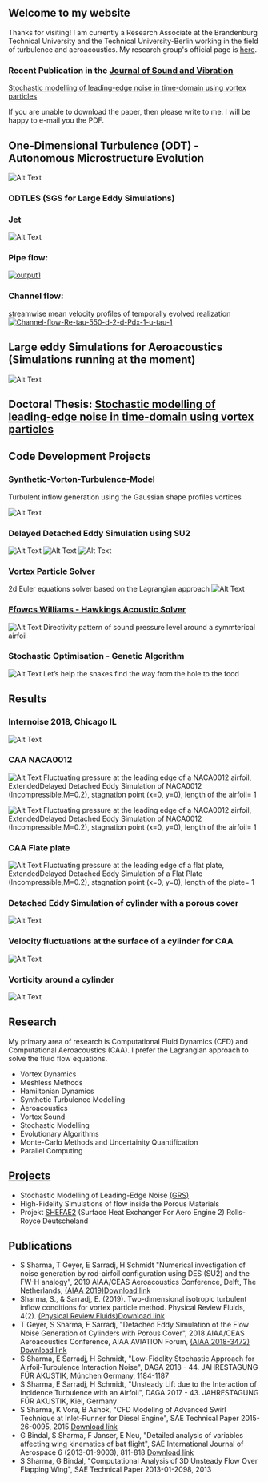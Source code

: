 ## Welcome to my website

Thanks for visiting! I am currently a Research Associate at the Brandenburg Technical University and the Technical University-Berlin working in the field of turbulence and aeroacoustics. My research group's official page is [here](https://www.b-tu.de/fg-stroemungsmodellierung/).

### Recent Publication in the [Journal of Sound and Vibration](https://www.sciencedirect.com/science/article/pii/S0022460X20304867)
[Stochastic modelling of leading-edge noise in time-domain using vortex particles](https://www.sciencedirect.com/science/article/pii/S0022460X20304867)

If you are unable to download the paper, then please write to me. I will be happy to e-mail you the PDF.

## One-Dimensional Turbulence (ODT) - Autonomous Microstructure Evolution
![Alt Text](./odtles.png)

### ODTLES (SGS for Large Eddy Simulations)

### Jet
![Alt Text](./jet.jpg)

### Pipe flow:
<a href='https://postimages.org/' target='_blank'><img src='https://i.postimg.cc/Hn5CYFLT/output1.gif' border='0' alt='output1'/></a>

### Channel flow:
streamwise mean velocity profiles of temporally evolved realization
<a href='https://postimages.org/' target='_blank'><img src='https://i.postimg.cc/J4BKyWZW/Channel-flow-Re-tau-550-d-2-d-Pdx-1-u-tau-1.gif' border='0' alt='Channel-flow-Re-tau-550-d-2-d-Pdx-1-u-tau-1'/></a>

## Large eddy Simulations for Aeroacoustics (Simulations running at the moment)
![Alt Text](./naca0012.gif)

## Doctoral Thesis: [Stochastic modelling of leading-edge noise in time-domain using vortex particles](https://doi.org/10.26127/BTUOpen-5085)

## Code Development Projects

### [Synthetic-Vorton-Turbulence-Model](https://github.com/Sparsh-Sharma/Synthetic-Vorton-Turbulence-Model)
Turbulent inflow generation using the Gaussian shape profiles vortices

![Alt Text](./gauss.jpg)

### Delayed Detached Eddy Simulation using SU2
![Alt Text](./rod-airfoil.gif)
![Alt Text](./q.png)
![Alt Text](./AIAA_CEAS.jpg)

### [Vortex Particle Solver](https://github.com/Sparsh-Sharma/Lagrangian-Solver-for-Euler-Equations)
2d Euler equations solver based on the Lagrangian approach
![Alt Text](./basic_animation.gif)

### [Ffowcs Williams - Hawkings Acoustic Solver](https://github.com/Sparsh-Sharma/Ffowcs-Williams-Hawkings-Acoustic-analogy)
![Alt Text](./acoustics.JPG)
Directivity pattern of sound pressure level around a symmterical airfoil

### Stochastic Optimisation - Genetic Algorithm 
![Alt Text](./genetic.gif)
Let’s help the snakes find the way from the hole to the food

## Results
### Internoise 2018, Chicago IL
![Alt Text](./inter.jpg)

### CAA NACA0012

![Alt Text](./grayscale11.gif)
Fluctuating pressure at the leading edge of a NACA0012 airfoil, ExtendedDelayed Detached Eddy Simulation of NACA0012 (Incompressible,M=0.2), stagnation point (x=0, y=0), length of the airfoil= 1

![Alt Text](./grayscale12.gif)
Fluctuating pressure at the leading edge of a NACA0012 airfoil, ExtendedDelayed Detached Eddy Simulation of NACA0012 (Incompressible,M=0.2), stagnation point (x=0, y=0), length of the airfoil= 1

### CAA Flate plate

![Alt Text](./grayscale3.gif)
Fluctuating pressure at the leading edge of a flat plate, ExtendedDelayed Detached Eddy Simulation of a Flat Plate (Incompressible,M=0.2), stagnation point (x=0, y=0), length of the plate= 1

### Detached Eddy Simulation of cylinder with a porous cover
![Alt Text](./grayscale4.gif)

### Velocity fluctuations at the surface of a cylinder for CAA
![Alt Text](./grayscale5.gif)

### Vorticity around a cylinder
![Alt Text](./grayscale9.gif)

## Research

My primary area of research is Computational Fluid Dynamics (CFD) and Computational Aeroacoustics (CAA). I prefer the Lagrangian approach to solve the fluid flow equations.

- Vortex Dynamics
- Meshless Methods
- Hamiltonian Dynamics
- Synthetic Turbulence Modelling
- Aeroacoustics
- Vortex Sound
- Stochastic Modelling
- Evolutionary Algorithms
- Monte-Carlo Methods and Uncertainity Quantification
- Parallel Computing
 
## [Projects](./another-page.html)

- Stochastic Modelling of Leading-Edge Noise [(GRS)](https://www.b-tu.de/researchschool/cluster/cluster-3-stochmethod)
- High-Fidelity Simulations of flow inside the Porous Materials
- Projekt [SHEFAE2](https://ec.europa.eu/inea/en/horizon-2020/projects/h2020-transport/aviation/shefae-2) (Surface Heat Exchanger For Aero Engine 2) Rolls-Royce Deutscheland

## Publications

- S Sharma, T Geyer, E Sarradj, H Schmidt "Numerical investigation of noise generation by rod-airfoil configuration using DES (SU2) and the FW-H analogy", 2019 AIAA/CEAS Aeroacoustics Conference, Delft, The Netherlands, [(AIAA 2019)](https://arc.aiaa.org/doi/abs/10.2514/6.2019-2400)<a href="/AIAA2019_Sharma.pdf" download>Download link</a>
- Sharma, S., & Sarradj, E. (2019). Two-dimensional isotropic turbulent inflow conditions for vortex particle method. Physical Review Fluids, 4(2). [(Physical Review Fluids)](https://doi.org/10.1103/PhysRevFluids.4.022701)<a href="/PRF2019.pdf" download>Download link</a>
- T Geyer, S Sharma, E Sarradj, "Detached Eddy Simulation of the Flow Noise Generation of Cylinders with Porous Cover", 2018 AIAA/CEAS Aeroacoustics Conference, AIAA AVIATION Forum, [(AIAA 2018-3472)](https://www.google.de/url?sa=t&rct=j&q=&esrc=s&source=web&cd=1&cad=rja&uact=8&ved=2ahUKEwi_hJ22u7jcAhWGKVAKHfaSB2MQFjAAegQIABAB&url=https%3A%2F%2Farc.aiaa.org%2Fdoi%2Fabs%2F10.2514%2F6.2018-3472&usg=AOvVaw0eLhBQyFuI-UqnKwdPerLM) <a href="/Geyer2018D.pdf" download>Download link</a>
- S Sharma, E Sarradj, H Schmidt, "Low-Fidelity Stochastic Approach for Airfoil-Turbulence Interaction Noise", DAGA 2018 - 44. JAHRESTAGUNG FÜR AKUSTIK, München Germany, 1184-1187
- S Sharma, E Sarradj, H Schmidt, "Unsteady Lift due to the Interaction of Incidence Turbulence with an Airfoil", DAGA 2017 - 43. JAHRESTAGUNG FÜR AKUSTIK, Kiel, Germany
- S Sharma, K Vora, B Ashok, "CFD Modeling of Advanced Swirl Technique at Inlet-Runner for Diesel Engine", SAE Technical Paper 2015-26-0095, 2015 <a href="/SAE2015.pdf" download>Download link</a>
- G Bindal, S Sharma, F Janser, E Neu, "Detailed analysis of variables affecting wing kinematics of bat flight", SAE International Journal of Aerospace 6 (2013-01-9003), 811-818 <a href="/SAE2013.pdf" download>Download link</a>
- S Sharma, G Bindal, "Computational Analysis of 3D Unsteady Flow Over Flapping Wing", SAE Technical Paper 2013-01-2098, 2013
